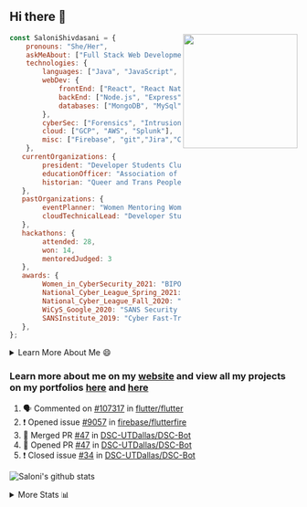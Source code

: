 ## Hi there 👋

<img align='right' src="https://storage.googleapis.com/saloni-shivdasani-resume/Saloni.png" width="200">

```javascript
const SaloniShivdasani = {
    pronouns: "She/Her",
    askMeAbout: ["Full Stack Web Development", "Cloud Computing", "Cyber Security"],
    technologies: {
        languages: ["Java", "JavaScript", "SQL", "Python", "C++", "BASH", "R"],
        webDev: {
            frontEnd: ["React", "React Native", "Electron"],
            backEnd: ["Node.js", "Express", "Flask"],
            databases: ["MongoDB", "MySql"],
        },
        cyberSec: ["Forensics", "Intrusion Detection", "Security Operations", "Network and Application Penetration Testing"],
        cloud: ["GCP", "AWS", "Splunk"],
        misc: ["Firebase", "git","Jira","Confluence"]
    },
   currentOrganizations: {
        president: "Developer Students Club, UTD",
        educationOfficer: "Association of Computer Machinery, UTD",
        historian: "Queer and Trans People of Color, UTD",
   },
   pastOrganizations: {
        eventPlanner: "Women Mentoring Women in Engineering, UTD",
        cloudTechnicalLead: "Developer Students Club, UTD",
   },
   hackathons: {
        attended: 28,
        won: 14,
        mentoredJudged: 3
   },
   awards: {
        Women_in_CyberSecurity_2021: "BIPOC Fellowship Award",
        National_Cyber_League_Spring_2021: "Gold Bracket Competitor - Top 15% nationally",
        National_Cyber_League_Fall_2020: "Gold Bracket Competitor - Top 15% nationally",
        WiCyS_Google_2020: "SANS Security Training Scholarship",
        SANSInstitute_2019: "Cyber Fast-Track Game Quarter-Finalist",
   },
};
```

<!--START_SECTION:table-->
<details>

<summary>Learn More About Me 😄 </summary>

I am a senior at The University of Texas at Dallas, and I am currently majoring in Software Engineering with a concentration in Information Assurance. I am interested and have experience in full stack development, cloud computing, and cybersecurity. I hope to find opportunities where I can gain exposure to algorithm and project design. My ultimate aim is to develop futuristic products for users because I am inspired by the impact of computing on society.

I have experience in full stack web development through my participation and awards in hackathons where I have learnt and used React, Node.js, Express, MongoDB, Flask, NLTK, and React Native along with GIT, GCP, and Firebase. Last semester, I was also responsible for backend development for a project at a local NGO where I created a REST API using Node.js, Express, MongoDB and SQL and hosted it on servers using GCP. 

From my coursework and local competitions, I have skills in algorithms and data structures in Java, database management using SQL and machine learning using Python and R. I have also been a quarter-finalist in a national cybersecurity completion hosted by the SANS institute.

I am also actively involved in campus organization where I am the cloud technical lead for Developer Student Club, Mentor and Education Officer for Association of Computing Machinery, event planner for Women Mentoring Women in Engineering and IT Committee member for IEEE.

</details>

<!--END_SECTION:table-->

### Learn more about me on my [website](https://www.saloni-shivdasani.codes) and view all my projects on my portfolios [here](https://www.saloni-shivdasani.codes/projects) and  [here](http://devpost.com/SaloniS)

<!--START_SECTION:activity-->
1. 🗣 Commented on [#107317](https://github.com/flutter/flutter/issues/107317) in [flutter/flutter](https://github.com/flutter/flutter)
2. ❗️ Opened issue [#9057](https://github.com/firebase/flutterfire/issues/9057) in [firebase/flutterfire](https://github.com/firebase/flutterfire)
3. 🎉 Merged PR [#47](https://github.com/DSC-UTDallas/DSC-Bot/pull/47) in [DSC-UTDallas/DSC-Bot](https://github.com/DSC-UTDallas/DSC-Bot)
4. 💪 Opened PR [#47](https://github.com/DSC-UTDallas/DSC-Bot/pull/47) in [DSC-UTDallas/DSC-Bot](https://github.com/DSC-UTDallas/DSC-Bot)
5. ❗️ Closed issue [#34](https://github.com/DSC-UTDallas/DSC-Bot/issues/34) in [DSC-UTDallas/DSC-Bot](https://github.com/DSC-UTDallas/DSC-Bot)
<!--END_SECTION:activity-->

![Saloni's github stats](https://github-readme-stats.vercel.app/api?username=SaloniSS)

<!--START_SECTION:table-->
<details>

<summary>More Stats 📊 </summary>

<!--START_SECTION:waka-->
![Code Time](http://img.shields.io/badge/Code%20Time-949%20hrs%2035%20mins-blue)

![Lines of code](https://img.shields.io/badge/From%20Hello%20World%20I%27ve%20Written--1%20Million%20lines%20of%20code-blue)

**🐱 My GitHub Data** 

> 🏆 78 Contributions in the Year 2022
 > 
> 📦 577.5 kB Used in GitHub's Storage 
 > 
> 💼 Opted to Hire
 > 
> 📜 29 Public Repositories 
 > 
> 🔑 26 Private Repositories  
 > 
**I'm a Night 🦉** 

```text
🌞 Morning    66 commits     ███░░░░░░░░░░░░░░░░░░░░░░   14.19% 
🌆 Daytime    150 commits    ████████░░░░░░░░░░░░░░░░░   32.26% 
🌃 Evening    185 commits    ██████████░░░░░░░░░░░░░░░   39.78% 
🌙 Night      64 commits     ███░░░░░░░░░░░░░░░░░░░░░░   13.76%

```
📅 **I'm Most Productive on Monday** 

```text
Monday       131 commits    ███████░░░░░░░░░░░░░░░░░░   28.17% 
Tuesday      78 commits     ████░░░░░░░░░░░░░░░░░░░░░   16.77% 
Wednesday    24 commits     █░░░░░░░░░░░░░░░░░░░░░░░░   5.16% 
Thursday     14 commits     ░░░░░░░░░░░░░░░░░░░░░░░░░   3.01% 
Friday       26 commits     █░░░░░░░░░░░░░░░░░░░░░░░░   5.59% 
Saturday     79 commits     ████░░░░░░░░░░░░░░░░░░░░░   16.99% 
Sunday       113 commits    ██████░░░░░░░░░░░░░░░░░░░   24.3%

```


📊 **This Week I Spent My Time On** 

```text
⌚︎ Time Zone: America/Chicago

💬 Programming Languages: 
TypeScript               1 hr 30 mins        ██████████████░░░░░░░░░░░   57.16% 
Other                    1 hr                █████████░░░░░░░░░░░░░░░░   37.8% 
Dart                     7 mins              █░░░░░░░░░░░░░░░░░░░░░░░░   4.89% 
JSON                     0 secs              ░░░░░░░░░░░░░░░░░░░░░░░░░   0.09% 
JavaScript               0 secs              ░░░░░░░░░░░░░░░░░░░░░░░░░   0.06%

```

**I Mostly Code in JavaScript** 

```text
JavaScript               23 repos            ██████████░░░░░░░░░░░░░░░   41.82% 
Java                     11 repos            █████░░░░░░░░░░░░░░░░░░░░   20.0% 
Python                   8 repos             ███░░░░░░░░░░░░░░░░░░░░░░   14.55% 
CSS                      3 repos             █░░░░░░░░░░░░░░░░░░░░░░░░   5.45% 
TypeScript               3 repos             █░░░░░░░░░░░░░░░░░░░░░░░░   5.45%

```



 Last Updated on 23/07/2022 10:43:14 UTC
<!--END_SECTION:waka-->

<!--END_SECTION:table-->

<!--
**SaloniSS/SaloniSS** is a ✨ _special_ ✨ repository because its `README.md` (this file) appears on your GitHub profile.

Here are some ideas to get you started:

- 🔭 I’m currently working on ...
- 🌱 I’m currently learning ...
- 👯 I’m looking to collaborate on ...
- 🤔 I’m looking for help with ...
- 💬 Ask me about ...
- 📫 How to reach me: ...
- 😄 Pronouns: ...
- ⚡ Fun fact: ...
-->
